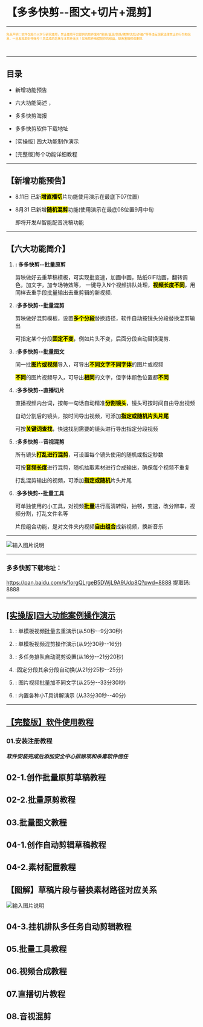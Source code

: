 # **【多多快剪--图文+切片+混剪】**

---
<p style="width: 500px; height: 50px; font-size: 8px; color:orange">免责声明：软件仅限个人学习研究使用，禁止使用平台提供的软件发布“刷单/返现/色情/赌博/洗钱/诈骗/”等等违反国家法律禁止的行为和信息，一旦发现即封停账号！其造成的后果与本软件无关！如有软件有侵犯你的权益，联系客服修改删除.</p>

---

## **目录**

- 新增功能预告 

- 六大功能简述 ，

- 多多快剪海报 

- 多多快剪软件下载地址 

- [实操版] 四大功能制作演示 

- [完整版]每个功能详细教程

---

## 【新增功能预告】

- 8.11日 已新<mark>**增直播切**</mark>片功能使用演示在最底下07位置)

- 8月31 已新增<mark>**随机混剪**</mark>功能(使用演示在最底08位置9月中旬 
  
  即将开发AI智能配音洗稿功能

---
## 【六大功能简介】

1. **: 多多快剪--批量原剪**
   
   剪映做好去重草稿模板，可实现批变速，加画中画，贴纸GIF动画，翻转调色，加文字，加专场特效等，
      一键导入N个视频排队处理，<mark>**视频长度不同**</mark>，用同样去重手段批量输出去重剪辑的新视频.

2. **:多多快剪--批量混剪**
   
   剪映做好混剪模板，设置<mark>**多个分段**</mark>替换路径，软件自动按镜头分段替换混剪输出
   
   可指定某个分段<mark>**固定不变**</mark>，例如片头不变，后面分段自动替换混剪.

3. **:多多快剪--批量图文**
   
   同一批<mark>**图片或视频**</mark>导入，可导出<mark>**不同文字不同字体**</mark>的图片或视频
   
   <mark>**不同**</mark>的图片视频导入，可导出<mark>**相同**</mark>的文字，但字体颜色位置都<mark>**不同**</mark>

4. **:多多快剪--直播切片**
   
   直播视频内台词，按每一句话自动精准<mark>**分割镜头**</mark>，镜头可按时间自由导出视频
   
   自动分割后的镜头，按时间导出视频，可添加<mark>**指定或随机片头片尾**</mark>
   
   可按<mark>**关键词查找**</mark>，快速找到需要的镜头进行导出指定分段视频

5. **:多多快剪--音视混剪**
   
   所有镜头<mark>**打乱进行混剪**</mark>，可设置每个镜头使用的随机或指定秒数
   
   可按<mark>**音频长度**</mark>进行混剪，随机抽取素材进行合成输出，确保每个视频不重复
   
   打乱混剪输出的视频，可添加<mark>**指定或随机**</mark>片头片尾

6. :**多多快剪--批量工具**
   
   可单独使用的小工具，对视频<mark>**批量**</mark>进行高清转码，抽顿，变速，改分辨率，视频分割，打乱文件名等
   
   片段组合功能，是对文件夹内视频<mark>**自由组合**</mark>成新视频，换新音乐

---

![输入图片说明](clipDDT.assets/DDT1.png)

---

### 多多快剪下载地址：

 https://pan.baidu.com/s/1orgQLrgeB5DWjL9A9Udp8Q?pwd=8888 提取码: 8888 

---

## [ [实操版]四大功能案例操作演示](https://docs.qq.com/doc/DVVl1WmxIVXdMcGxO)

1. : 单模板视频批量去重演示(从50秒--9分30秒) 

2. : 单模板视频混剪操作演示(从9分30秒--16分) 

3. : 多任务排队自动混剪设置(从16分--21分20秒) 

4. :固定分段其余分段自动换(从21分25秒--25分) 

5. : 图片视频批量加不同文字(从25分--33分30秒) 

6. : 内置各种小T具讲解演示 (从33分30秒--40分)

---

## [【完整版】软件使用教程](https://docs.qq.com/doc/DVVl1WmxIVXdMcGxO)

### 01.安装注册教程

##### 软件安装完成后添加安全中心排除项和杀毒软件信任

## 02-1.创作批量原剪草稿教程

## 02-2.批量原剪教程

## 03.批量图文教程

## 04-1.创作自动剪辑草稿教程

## 04-2.素材配置教程

## 【图解】草稿片段与替换素材路径对应关系

![输入图片说明](clipDDT.assets/tujie.png)

## 04-3.挂机排队多任务自动剪辑教程

## 05.批量工具教程

## 06.视频合成教程

## 07.直播切片教程

## 08.音视混剪